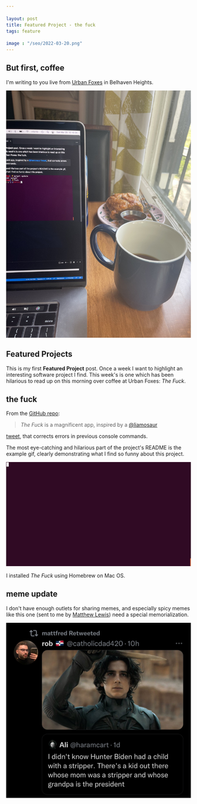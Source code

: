 ```yaml
---

layout: post
title: Featured Project - the fuck
tags: feature

image : "/seo/2022-03-20.png"
---
```


## But first, coffee

I'm writing to you live from [Urban Foxes](https://www.urbanfoxesjxn.com/) in Belhaven Heights.

![urban foxes](/img/2022-03-20-urban-foxes.jpeg)

## Featured Projects

This is my first __Featured Project__ post. Once a week I want to highlight an interesting software project I find. This week's is one which has been hilarious to read up on this morning over coffee at Urban Foxes: *The Fuck*.

## the fuck

From the [GitHub repo](https://github.com/nvbn/thefuck):

> *The Fuck* is a magnificent app, inspired by a [@liamosaur](https://twitter.com/liamosaur/)

[tweet](https://twitter.com/liamosaur/status/506975850596536320),
that corrects errors in previous console commands.

The most eye-catching and hilarious part of the project's README is the example gif, clearly demonstrating what I find so funny about this project.

![gif](/img/2022-03-20-example_instant_mode.gif)

I installed *The Fuck* using Homebrew on Mac OS.

## meme update

I don't have enough outlets for sharing memes, and especially spicy memes like this one (sent to me by [Matthew Lewis](https://twitter.com/_mattycakes)) need a special memorialization.

![meme](/img/2022-03-20-meme.jpeg)
